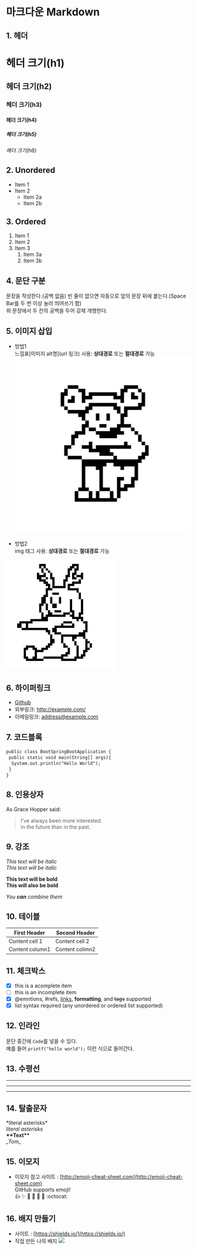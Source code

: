 # 마크다운 Markdown

## 1. 헤더 

# 헤더 크기(h1)
## 헤더 크기(h2)
### 헤더 크기(h3)
#### 헤더 크기(h4)
##### 헤더 크기(h5)
###### 헤더 크기(h6)

## 2. Unordered
* Item 1
* Item 2
  * Item 2a
  * Item 2b
  
## 3. Ordered
1. Item 1
1. Item 2
1. Item 3
   1. Item 3a
   1. Item 3b

## 4. 문단 구분
문장을 작성한다.(공백 없음)
빈 줄이 없으면 자동으로 앞의 문장 뒤에 붙는다.(Space Bar를 두 번 이상 눌러 띄어쓰기 함)  
위 문장에서 두 칸의 공백을 두어 강제 개행한다.

## 5. 이미지 삽입
* 방법1  
느낌표[이미지 alt명](url 링크) 사용: **상대경로** 또는 **절대경로** 가능
![Github logo](/images/frog.jpg)  

* 방법2  
img 태그 사용: **상대경로** 또는 **절대경로** 가능
<img src="/images/deerdog.jpg" width="300px" height="300px" title="px지정" alt="deerdog">  

## 6. 하이퍼링크
* [Github](http://github.com"깃허브")  
* 외부링크: <http://example.com/>  
* 이메일링크: address@example.com

## 7. 코드블록
```
public class BootSpringBootApplication {  
 public static void main(String[] args){  
  System.out.println("Hello World");  
 }  
}  
```

## 8. 인용상자
As Grace Hopper said:

> I've always been more interested.  
> in the future than in the past.

## 9. 강조
*This text will be italic*  
_This text will be italic_  

**This text will be bold**  
__This will also be bold__  

*You **can** combine them*  

## 10. 테이블
First Header | Second Header  
-------------- | ----------------  
Content cell 1 | Content cell 2  
Content column1 | Content colimn2  

## 11. 체크박스
- [x] this is a acomplete item  
- [ ] this is an incomplete item
- [x] @emntions, #refs, [links](), **formatting**, and <del>tags</del> supported
- [x] list syntax required (any unordered or ordered list supported)

## 12. 인라인 
문단 중간에 `Code`를 넣을 수 있다.  
예를 들어 `printf("hello world");` 이런 식으로 들어간다.

## 13. 수평선
---  
***  
___  

## 14. 탈출문자
\*literal asterisks\*  
*literal asterisks*  
__\*\*Text\*\*__  
_\_Tom\__

## 15. 이모지
* 이모지 참고 사이트 : [http://emoji-cheat-sheet.com](http://emoji-cheat-sheet.com)  
GitHub supports emoji!  
:+1: :sparkles: :camel: :tada:
:rocket: :metal: :octocat:  

## 16. 배지 만들기
* 사이트 : [https://shields.io/](https://shields.io/)  
* 직접 만든 나의 배지 <img src="https://img.shields.io/badge/license-esks-yellow">


